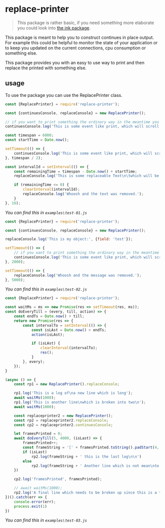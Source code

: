 # replace-printer

> This package is rather basic, if you need something more elaborate you could look into [the ink package](https://www.npmjs.com/package/ink).

This package is meant to help you to construct continues in place output. For example this could be helpful to monitor the state of your application or to keep you updated on the current connections, cpu consumption or something else.

This package provides you with an easy to use way to print and then replace the printed with something else.

## usage

To use the package you can use the ReplacePrinter class.

<!-- USEFILE: examples\test-01.js; str => str.replace('../', 'replace-printer') -->
``` js
const {ReplacePrinter} = require('replace-printer');

const {continuesConsole, replaceConsole} = new ReplacePrinter();

// if you want to print something the ordinary way in the meantime you can just do so by using
continuesConsole.log('This is some event like print, which will scroll like always.', {withSome: 'object'});

const timespan = 6000;
const startTime = Date.now();

setTimeout(() => {
    continuesConsole.log('This is some event like print, which will scroll like always which appears after about %dms', Date.now() - startTime);
}, timespan / 2);

const intervalId = setInterval(() => {
    const remainingTime = timespan - Date.now() + startTime;
    replaceConsole.log('This is some replaceable Text\n\twhich will be replaced in %dms', remainingTime);

    if (remainingTime <= 0) {
        clearInterval(intervalId);
        replaceConsole.log('Whoosh and the text was removed.');
    }
}, 16);


```
*You can find this in `examples\test-01.js`*

<!-- USEFILE: examples\test-02.js; str => str.replace('../', 'replace-printer') -->
``` js
const {ReplacePrinter} = require('replace-printer');

const {continuesConsole, replaceConsole} = new ReplacePrinter();

replaceConsole.log('This is my object:', {field: 'test'});

setTimeout(() => {
    // if you want to print something the ordinary way in the meantime you can just do so by using
    continuesConsole.log('This is some event like print, which will scroll like always.', {withSome: 'object'});
}, 2000);

setTimeout(() => {
    replaceConsole.log('Whoosh and the message was removed.');
}, 5000);
```
*You can find this in `examples\test-02.js`*

<!-- USEFILE: examples\test-03.js; str => str.replace('../', 'replace-printer') -->
``` js
const {ReplacePrinter} = require('replace-printer');

const waitMs = ms => new Promise(res => setTimeout(res, ms));
const doEveryTill = (every, till, action) => {
    const endTs = Date.now() + till;
    return new Promise(res => {
        const intervalTo = setInterval(() => {
            const isLAst = Date.now() > endTs;
            action(isLAst);

            if (isLAst) {
                clearInterval(intervalTo);
                res();
            }
        }, every);
    });
}

(async () => {
    const rp1 = new ReplacePrinter().replaceConsole;

    rp1.log('This is a log of\na new line which is long');
    await waitMs(1000);
    rp1.log('This is another line\nwhich is broken into two\n');
    await waitMs(1000);

    const replaceprinter2 = new ReplacePrinter();
    const rp2 = replaceprinter2.replaceConsole;
    const cp2 = replaceprinter2.continuesConsole;

    let framesPrinted = 0;
    await doEveryTill(5, 4000, (isLast) => {
        framesPrinted++;
        const frameString = '[' + framesPrinted.toString().padStart(4, '0') + ']';
        if (isLast)
            rp2.log(frameString + ' this is the last log\n\n')
        else
            rp2.log(frameString + ' Another line which is not mean\nto be broken up into multiple ' + Date());
    })

    cp2.log('framesPrinted', framesPrinted);

    // await waitMs(1000);
    rp2.log('A final line which needs to be broken up since this is a test');
})().catch(err => {
    console.error(err);
    process.exit(1)
})
```
*You can find this in `examples\test-03.js`*
